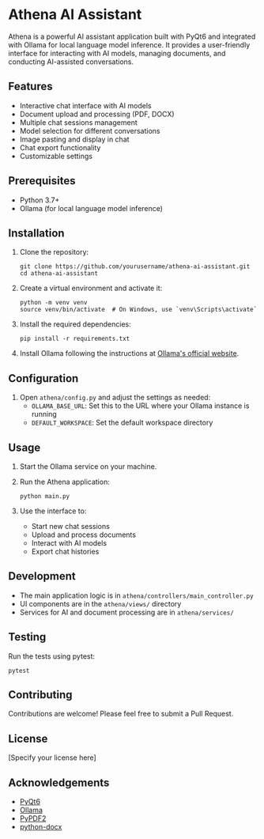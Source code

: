 # Athena AI Assistant

Athena is a powerful AI assistant application built with PyQt6 and integrated with Ollama for local language model inference. It provides a user-friendly interface for interacting with AI models, managing documents, and conducting AI-assisted conversations.

## Features

- Interactive chat interface with AI models
- Document upload and processing (PDF, DOCX)
- Multiple chat sessions management
- Model selection for different conversations
- Image pasting and display in chat
- Chat export functionality
- Customizable settings

## Prerequisites

- Python 3.7+
- Ollama (for local language model inference)

## Installation

1. Clone the repository:
   ```
   git clone https://github.com/yourusername/athena-ai-assistant.git
   cd athena-ai-assistant
   ```

2. Create a virtual environment and activate it:
   ```
   python -m venv venv
   source venv/bin/activate  # On Windows, use `venv\Scripts\activate`
   ```

3. Install the required dependencies:
   ```
   pip install -r requirements.txt
   ```

4. Install Ollama following the instructions at [Ollama's official website](https://ollama.ai/).

## Configuration

1. Open `athena/config.py` and adjust the settings as needed:
   - `OLLAMA_BASE_URL`: Set this to the URL where your Ollama instance is running
   - `DEFAULT_WORKSPACE`: Set the default workspace directory

## Usage

1. Start the Ollama service on your machine.

2. Run the Athena application:
   ```
   python main.py
   ```

3. Use the interface to:
   - Start new chat sessions
   - Upload and process documents
   - Interact with AI models
   - Export chat histories

## Development

- The main application logic is in `athena/controllers/main_controller.py`
- UI components are in the `athena/views/` directory
- Services for AI and document processing are in `athena/services/`

## Testing

Run the tests using pytest:
```
pytest
```

## Contributing

Contributions are welcome! Please feel free to submit a Pull Request.

## License

[Specify your license here]

## Acknowledgements

- [PyQt6](https://www.riverbankcomputing.com/software/pyqt/)
- [Ollama](https://ollama.ai/)
- [PyPDF2](https://pypdf2.readthedocs.io/)
- [python-docx](https://python-docx.readthedocs.io/)
